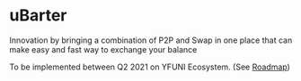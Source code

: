 # uBarter

Innovation by bringing a combination of P2P and Swap in one place that can make easy and fast way to exchange your balance

To be implemented between Q2 2021 on YFUNI Ecosystem. \(See [Roadmap](https://app.gitbook.com/@yfuni-finance/s/yfuni-finance/protocol/roadmap)\)

